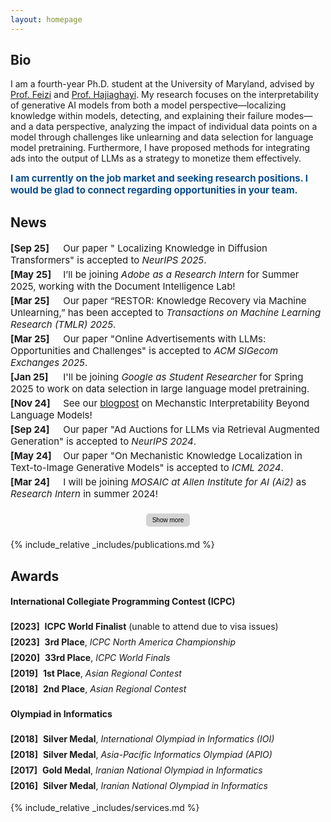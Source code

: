 ```yaml
---
layout: homepage
---
```


## Bio
I am a fourth-year Ph.D. student at the University of Maryland, 
advised by <a href="https://www.cs.umd.edu/~sfeizi/">Prof. Feizi</a> and <a href="https://www.cs.umd.edu/~hajiagha/">Prof. Hajiaghayi</a>.  My research focuses on the interpretability of generative AI models from both a model perspective—localizing knowledge within models, detecting, and explaining their failure modes—and a data perspective, analyzing the impact of individual data points on a model through challenges like unlearning and data selection for language model pretraining.
Furthermore, I have proposed methods for integrating ads into the output of LLMs as a strategy to monetize them effectively.

<p style="color:#0a4d8c; font-weight:bold; font-size:15px; margin-top:8px;">
I am currently on the job market and seeking research positions. I would be glad to connect regarding opportunities in your team.
</p>



## News
<div id="news">
    <div class="news-item">
      <span class="news-date-paper">[Sep 25]</span> Our paper " Localizing Knowledge in Diffusion Transformers" is accepted to <i>NeurIPS 2025</i>.
    </div>
    <div class="news-item">
      <span class="news-date-internship">[May 25]</span> I’ll be joining <i>Adobe as a Research Intern</i> for Summer 2025, working with the Document Intelligence Lab!
    </div>
    <div class="news-item">
      <span class="news-date-paper">[Mar 25]</span> Our paper “RESTOR: Knowledge Recovery via Machine Unlearning,” has been accepted to <i>Transactions on Machine Learning Research (TMLR) 2025</i>.
    </div>
    <div class="news-item">
      <span class="news-date-paper">[Mar 25]</span> Our paper "Online Advertisements with LLMs: Opportunities and Challenges" is accepted to <i>ACM SIGecom Exchanges 2025</i>.
    </div>
    <div class="news-item">
      <span class="news-date-internship">[Jan 25]</span> I'll be joining <i>Google as Student Researcher</i> for Spring 2025 to work on data selection in large language model pretraining.
    </div>
    <div class="news-item">
      <span class="news-date-blog">[Nov 24]</span>
      See our <a href="https://vision-mech-intp.github.io/2024/11/19/blogpost.html">blogpost</a> on Mechanstic Interpretability Beyond Language Models!
    </div>
    <div class="news-item">
      <span class="news-date-paper">[Sep 24]</span> Our paper "Ad Auctions for LLMs via Retrieval Augmented Generation" is accepted to <i>NeurIPS 2024</i>.
    </div>
    <div class="news-item">
      <span class="news-date-paper">[May 24]</span> Our paper "On Mechanistic Knowledge Localization in Text-to-Image Generative Models" is accepted to <i>ICML 2024</i>.
    </div>
    <div class="news-item">
      <span class="news-date-internship">[Mar 24]</span> I will be joining <i>MOSAIC at Allen Institute for AI (Ai2)</i> as <i>Research Intern</i> in summer 2024!
    </div>
  <div class="button-container">
    <button id="show-more-button" class="toggle-button" onclick="toggleNews()">Show more</button>
  </div>
</div>

<div id="more-news" style="display: none;">
    <div class="news-item">
      <span class="news-date-paper">[Jan 24]</span> Our paper "PRIME: Prioritizing Interpretability in Failure Mode Extraction" is accepted to <i>ICLR 2024</i>.
    </div>
    <div class="news-item">
      <span class="news-date-paper">[Jan 24]</span> Our paper "Robustness of AI-Image Detectors: Fundamental Limits and Practical Attacks" is accepted to <i>ICLR 2024</i>.
    </div>
    <div class="news-item">
      <span class="news-date-paper">[Dec 23]</span> Our paper "Regret Analysis of Repeated  Delegated Choice" is accepted to AAAI 2024.
    </div>
    <div class="news-item">
      <span class="news-date-blog">[Nov 23]</span> We posted our draft "Online Advertisements with LLMs: Opportunities and Challenges" on arXiv.
    </div>
    <div class="news-item">
      <span class="news-date-blog">[Oct 23]</span> Our work of Robustness of AI-Image Detectors is covered by
          <a href="https://www.theregister.com/2023/10/02/watermarking_security_checks/">Register</a>, 
          <a href="https://www.wired.com/story/artificial-intelligence-watermarking-issues/">Wired</a>, and 
          <a href="https://arstechnica.com/ai/2023/10/researchers-show-how-easy-it-is-to-defeat-ai-watermarks/">Arstechnica</a>.
    </div>
    <div class="news-item">
      <span class="news-date-competition">[May 23]</span> Our team, UMD RED, ranked 3-rd in ICPC NAC 2023 and proceeded to ICPC World Finals 2023.
    </div>
    <div class="news-item">
      <span class="news-date-paper">[May 23]</span> Our paper "Delegating to Multiple Agents" is accepted to EC 2023.
    </div>
    <div class="news-item">
      <span class="news-date-paper">[Apr 23]</span> Our paper "Run-off Election: Improved Provable Defense against Data Poisoning Attacks" is accepted to ICML 2023.
    </div>
    <div class="news-item">
      <span class="news-date-paper">[Apr 23]</span> Our paper "Text-To-Concept (and Back) via Cross-Model Alignment" is accepted to ICML 2023.
    </div>
    <div class="news-item">
      <span class="news-date-competition">[Feb 23]</span> Our team, UMD RED, is qualified to compete in ICPC NAC 2023 at UCF.
    </div>
  <div class="button-container">
    <button class="toggle-button" onclick="toggleNews()">Show less</button>
  </div>
</div>


{% include_relative _includes/publications.md %}

## Awards
#### International Collegiate Programming Contest (ICPC)
<ul class="award-list">
  <li><span class="award-date">[2023]</span> <strong>ICPC World Finalist</strong> (unable to attend due to visa issues)</li>
  <li><span class="award-date">[2023]</span> <strong>3rd Place</strong>, <i>ICPC North America Championship</i></li>
  <li><span class="award-date">[2020]</span> <strong>33rd Place</strong>, <i>ICPC World Finals</i></li>
  <li><span class="award-date">[2019]</span> <strong>1st Place</strong>, <i>Asian Regional Contest</i></li>
  <li><span class="award-date">[2018]</span> <strong>2nd Place</strong>, <i>Asian Regional Contest</i></li>
</ul>

#### Olympiad in Informatics
<ul class="award-list">
  <li><span class="award-date">[2018]</span> <strong>Silver Medal</strong>, <i>International Olympiad in Informatics (IOI)</i></li>
  <li><span class="award-date">[2018]</span> <strong>Silver Medal</strong>, <i>Asia-Pacific Informatics Olympiad (APIO)</i></li>
  <li><span class="award-date">[2017]</span> <strong>Gold Medal</strong>, <i>Iranian National Olympiad in Informatics</i></li>
  <li><span class="award-date">[2016]</span> <strong>Silver Medal</strong>, <i>Iranian National Olympiad in Informatics</i></li>
</ul>


{% include_relative _includes/services.md %}

<style>
.news-item {
  padding: 2px 0;
  font-size: 15px;
  border: none;
  margin: 0;
}

.news-date-paper,
.news-date-internship,
.news-date-blog,
.news-date-competition {
  flex-shrink: 0;
  width: 80px;
  display: inline-block;
}

.news-date-paper {
  /* color: #000000; */
  font-weight: bold;
}

.news-date-internship {
  /* color: #000000; */
  font-weight: bold;
}

.news-date-blog {
  /* color: #000000; */
  font-weight: bold;
}

.news-date-competition {
  /* color: #000000; */
  font-weight: bold;
}
</style>

<style>
  .button-container {
    text-align: center;
    margin: 20px 0;
  }

  .toggle-button {
    background-color: #d3d3d3; /* Brighter gray */
    color: black;
    border: none;
    border-radius: 5px;
    padding: 5px 10px;
    font-size: 10px;
    cursor: pointer;
    transition: background-color 0.3s, transform 0.2s;
  }

  .toggle-button:hover {
    background-color: #c0c0c0; /* Slightly darker gray */
    transform: scale(1.05);
  }

  .toggle-button:active {
    background-color: #a9a9a9; /* Even darker gray */
    transform: scale(1);
  }
</style>

<style>
.award-category {
  font-size: 18px;
  font-weight: bold;
  margin-top: 2px;
  color: #0a4d8c;
}

.award-list {
  list-style-type: none;
  padding-left: 0;
  margin-top: 10px;
}

.award-list li {
  padding: 4px 0;
  font-size: 14px;
}

.award-date {
  /* color:rgb(255, 255, 255); */
  font-weight: bold;
  margin-right: 4px;
}
</style>

<script>
  function toggleNews() {
    var moreNews = document.getElementById("more-news");
    var newsButton = document.getElementById("show-more-button");
    
    if (moreNews.style.display === "none") {
      moreNews.style.display = "block";
      newsButton.style.display = "none";
    } else {
      moreNews.style.display = "none";
      newsButton.style.display = "inline";
    }
  }

  function togglePubs() {
    var morePubs = document.getElementById("more-pubs");
    var pubsButton = document.getElementById("show-more-pubs-button");
    
    if (morePubs.style.display === "none") {
      morePubs.style.display = "block";
      pubsButton.style.display = "none";
    } else {
      morePubs.style.display = "none";
      pubsButton.style.display = "inline";
    }
  }
</script>
